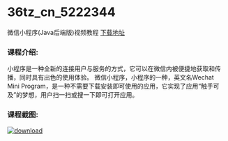 # 36tz_cn_5222344
微信小程序(Java后端版)视频教程
[下载地址](http://www.36tz.cn/article/5222344 "下载地址")
### 课程介绍:
小程序是一种全新的连接用户与服务的方式，它可以在微信内被便捷地获取和传播，同时具有出色的使用体验。 微信小程序，小程序的一种，英文名Wechat Mini Program，是一种不需要下载安装即可使用的应用，它实现了应用“触手可及”的梦想，用户扫一扫或搜一下即可打开应用。

### 课程截图:
[![download](http://36tz.cn/muke_img/2022_01_2-12.png "下载地址")](http://www.36tz.cn "下载地址")
